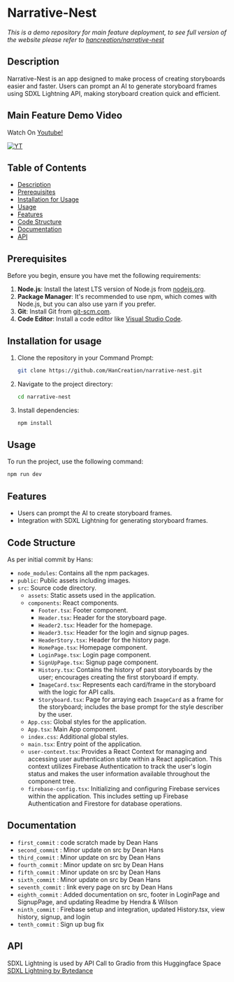 # Narrative-Nest
*This is a demo repository for main feature deployment, to see full version of the website please refer to [hancreation/narrative-nest](https://github.com/HanCreation/narrative-nest)*

## Description

Narrative-Nest is an app designed to make process of creating storyboards easier and faster. Users can prompt an AI to generate storyboard frames using SDXL Lightning API, making storyboard creation quick and efficient.

## Main Feature Demo Video
Watch On [Youtube!](https://youtu.be/kGh9TZgXx-k)

[![YT](https://img.youtube.com/vi/kGh9TZgXx-k/maxresdefault.jpg)](https://youtu.be/kGh9TZgXx-k)

## Table of Contents

- [Description](#description)
- [Prerequisites](#prerequisites)
- [Installation for Usage](#installation-for-usage)
- [Usage](#usage)
- [Features](#features)
- [Code Structure](#code-structure)
- [Documentation](#documentation)
- [API](#api)

## Prerequisites

Before you begin, ensure you have met the following requirements:

1. **Node.js**: Install the latest LTS version of Node.js from [nodejs.org](https://nodejs.org/).
2. **Package Manager**: It's recommended to use npm, which comes with Node.js, but you can also use yarn if you prefer.
3. **Git**: Install Git from [git-scm.com](https://git-scm.com/).
4. **Code Editor**: Install a code editor like [Visual Studio Code](https://code.visualstudio.com/).

<!-- ## Contributing

Steps to contribute:

1. Fork the repository.
2. Create a new branch (`git checkout -b feature/your-feature`).
3. Navigate to the project directory in the command prompt.
4. Install dependencies:
   ```sh
   npm install
   ```
5. Run the application locally:
   ```sh
   npm run dev
   ```
6. Commit your changes (`git commit -m 'Add some feature'`).
7. Push to the branch (`git push origin feature/your-feature`).
8. Open a Pull Request. -->

## Installation for usage

1. Clone the repository in your Command Prompt:

   ```sh
   git clone https://github.com/HanCreation/narrative-nest.git
   ```

2. Navigate to the project directory:

   ```sh
   cd narrative-nest
   ```

3. Install dependencies:
   ```sh
   npm install
   ```

## Usage

To run the project, use the following command:

```sh
npm run dev
```

## Features

- Users can prompt the AI to create storyboard frames.
- Integration with SDXL Lightning for generating storyboard frames.

## Code Structure

As per initial commit by Hans:

- `node_modules`: Contains all the npm packages.
- `public`: Public assets including images.
- `src`: Source code directory.
  - `assets`: Static assets used in the application.
  - `components`: React components.
    - `Footer.tsx`: Footer component.
    - `Header.tsx`: Header for the storyboard page.
    - `Header2.tsx`: Header for the homepage.
    - `Header3.tsx`: Header for the login and signup pages.
    - `HeaderStory.tsx`: Header for the history page.
    - `HomePage.tsx`: Homepage component.
    - `LoginPage.tsx`: Login page component.
    - `SignUpPage.tsx`: Signup page component.
    - `History.tsx`: Contains the history of past storyboards by the user; encourages creating the first storyboard if empty.
    - `ImageCard.tsx`: Represents each card/frame in the storyboard with the logic for API calls.
    - `Storyboard.tsx`: Page for arraying each `ImageCard` as a frame for the storyboard; includes the base prompt for the style describer by the user.
  - `App.css`: Global styles for the application.
  - `App.tsx`: Main App component.
  - `index.css`: Additional global styles.
  - `main.tsx`: Entry point of the application.
  - `user-context.tsx`: Provides a React Context for managing and accessing user authentication state within a React application. This context utilizes Firebase Authentication to track the user's login status and makes the user information available throughout the component tree.
  - `firebase-config.tsx`: Initializing and configuring Firebase services within the application. This includes setting up Firebase Authentication and Firestore for database operations.

## Documentation

- `first_commit` : code scratch made by Dean Hans
- `second_commit` : Minor update on src by Dean Hans
- `third_commit` : Minor update on src by Dean Hans
- `fourth_commit` : Minor update on src by Dean Hans
- `fifth_commit` : Minor update on src by Dean Hans
- `sixth_commit` : Minor update on src by Dean Hans
- `seventh_commit` : link every page on src by Dean Hans
- `eighth_commit` : Added documentation on src, footer in LoginPage and SignupPage, and updating Readme by Hendra & Wilson
- `ninth_commit` : Firebase setup and integration, updated History.tsx, view history, signup, and login
- `tenth_commit` : Sign up bug fix

## API

SDXL Lightning is used by API Call to Gradio from this Huggingface Space [SDXL Lightning by Bytedance](https://huggingface.co/spaces/ByteDance/SDXL-Lightning)
